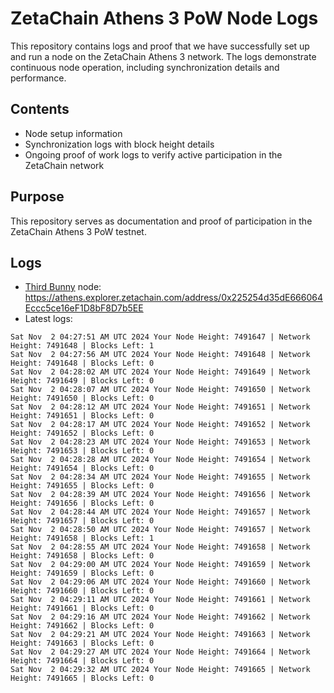 # ZetaChain Athens 3 PoW Node Logs
This repository contains logs and proof that we have successfully set up and run a node on the ZetaChain Athens 3 network. The logs demonstrate continuous node operation, including synchronization details and performance.

## Contents
- Node setup information
- Synchronization logs with block height details
- Ongoing proof of work logs to verify active participation in the ZetaChain network

## Purpose
This repository serves as documentation and proof of participation in the ZetaChain Athens 3 PoW testnet.

## Logs

- [Third Bunny](https://thirdbunny.xyz/) node: https://athens.explorer.zetachain.com/address/0x225254d35dE666064Eccc5ce16eF1D8bF8D7b5EE
- Latest logs:
```
Sat Nov  2 04:27:51 AM UTC 2024 Your Node Height: 7491647 | Network Height: 7491648 | Blocks Left: 1
Sat Nov  2 04:27:56 AM UTC 2024 Your Node Height: 7491648 | Network Height: 7491648 | Blocks Left: 0
Sat Nov  2 04:28:02 AM UTC 2024 Your Node Height: 7491649 | Network Height: 7491649 | Blocks Left: 0
Sat Nov  2 04:28:07 AM UTC 2024 Your Node Height: 7491650 | Network Height: 7491650 | Blocks Left: 0
Sat Nov  2 04:28:12 AM UTC 2024 Your Node Height: 7491651 | Network Height: 7491651 | Blocks Left: 0
Sat Nov  2 04:28:17 AM UTC 2024 Your Node Height: 7491652 | Network Height: 7491652 | Blocks Left: 0
Sat Nov  2 04:28:23 AM UTC 2024 Your Node Height: 7491653 | Network Height: 7491653 | Blocks Left: 0
Sat Nov  2 04:28:28 AM UTC 2024 Your Node Height: 7491654 | Network Height: 7491654 | Blocks Left: 0
Sat Nov  2 04:28:34 AM UTC 2024 Your Node Height: 7491655 | Network Height: 7491655 | Blocks Left: 0
Sat Nov  2 04:28:39 AM UTC 2024 Your Node Height: 7491656 | Network Height: 7491656 | Blocks Left: 0
Sat Nov  2 04:28:44 AM UTC 2024 Your Node Height: 7491657 | Network Height: 7491657 | Blocks Left: 0
Sat Nov  2 04:28:50 AM UTC 2024 Your Node Height: 7491657 | Network Height: 7491658 | Blocks Left: 1
Sat Nov  2 04:28:55 AM UTC 2024 Your Node Height: 7491658 | Network Height: 7491658 | Blocks Left: 0
Sat Nov  2 04:29:00 AM UTC 2024 Your Node Height: 7491659 | Network Height: 7491659 | Blocks Left: 0
Sat Nov  2 04:29:06 AM UTC 2024 Your Node Height: 7491660 | Network Height: 7491660 | Blocks Left: 0
Sat Nov  2 04:29:11 AM UTC 2024 Your Node Height: 7491661 | Network Height: 7491661 | Blocks Left: 0
Sat Nov  2 04:29:16 AM UTC 2024 Your Node Height: 7491662 | Network Height: 7491662 | Blocks Left: 0
Sat Nov  2 04:29:21 AM UTC 2024 Your Node Height: 7491663 | Network Height: 7491663 | Blocks Left: 0
Sat Nov  2 04:29:27 AM UTC 2024 Your Node Height: 7491664 | Network Height: 7491664 | Blocks Left: 0
Sat Nov  2 04:29:32 AM UTC 2024 Your Node Height: 7491665 | Network Height: 7491665 | Blocks Left: 0
```

